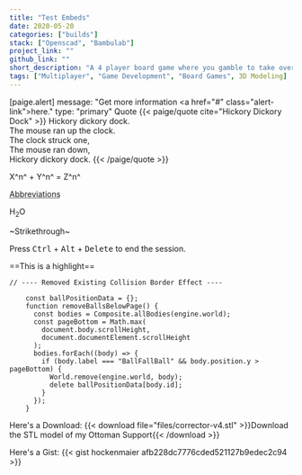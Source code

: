 ```yaml
---
title: "Test Embeds"
date: 2020-05-20
categories: ["builds"]
stack: ["Openscad", "Bambulab"]
project_link: ""
github_link: ""
short_description: "A 4 player board game where you gamble to take over a fruit tree."
tags: ["Multiplayer", "Game Development", "Board Games", 3D Modeling]
---
```


[paige.alert]
message: "Get more information <a href=\"#\" class=\"alert-link\">here</a>."
type: "primary"
Quote
{{< paige/quote cite="Hickory Dickory Dock" >}}
Hickory dickory dock.<br>
The mouse ran up the clock.<br>
The clock struck one,<br>
The mouse ran down,<br>
Hickory dickory dock.
{{< /paige/quote >}}

X^n^ + Y^n^ = Z^n^

<abbr title="This allows to hover for more info">Abbreviations</abbr>

H<sub>2</sub>O

~Strikethrough~

Press <kbd>Ctrl</kbd> + <kbd>Alt</kbd> + <kbd>Delete</kbd> to end the session.

==This is a highlight==

```
// ---- Removed Existing Collision Border Effect ----

    const ballPositionData = {};
    function removeBallsBelowPage() {
      const bodies = Composite.allBodies(engine.world);
      const pageBottom = Math.max(
        document.body.scrollHeight,
        document.documentElement.scrollHeight
      );
      bodies.forEach((body) => {
        if (body.label === "BallFallBall" && body.position.y > pageBottom) {
          World.remove(engine.world, body);
          delete ballPositionData[body.id];
        }
      });
    }

```

Here's a Download:
{{< download file="files/corrector-v4.stl" >}}Download the STL model of my Ottoman Support{{< /download >}}

Here's a Gist:
{{< gist hockenmaier afb228dc7776cded521127b9edec2c94 >}}
